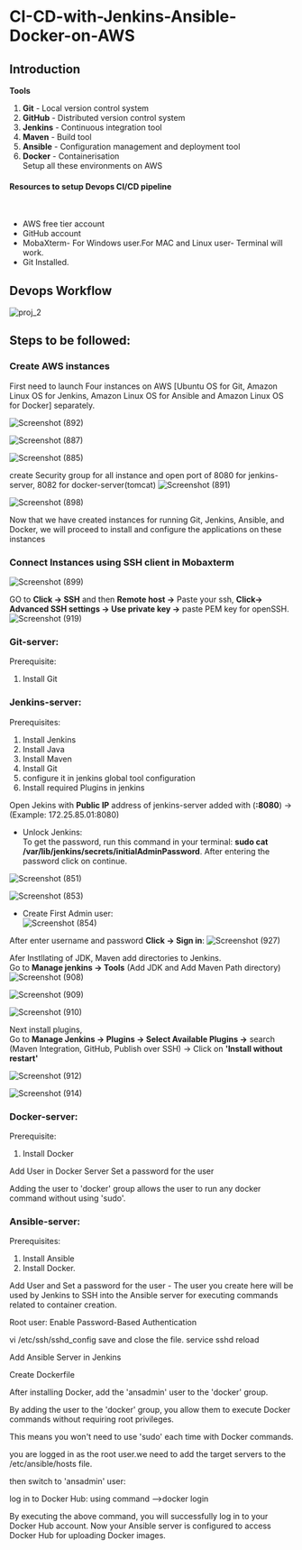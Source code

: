 # CI-CD-with-Jenkins-Ansible-Docker-on-AWS

<h2>Introduction</h2>

**Tools**</br>

1. **Git** - Local version control system</br>
2. **GitHub** - Distributed version control system</br>
3. **Jenkins** - Continuous integration tool</br>
4. **Maven** - Build tool</br>
5. **Ansible** - Configuration management and deployment tool</br>
6. **Docker** - Containerisation</br>
Setup all these environments on AWS</br>

<h4>Resources to setup Devops CI/CD pipeline</h4></br>

- AWS free tier account</br>
- GitHub account</br>
- MobaXterm- For Windows user.For MAC and Linux user- Terminal will work.</br>
- Git Installed.</br>

<h2>Devops Workflow</h2>

![proj_2](https://github.com/chandru979/CI-CD-with-Jenkins-Ansible-Docker-on-AWS/assets/79323743/b249aa7c-0e64-47f6-ba71-924129aab92a)

<h2>Steps to be followed:</h2>

<h3>Create AWS instances</h3>

First need to launch Four instances on AWS [Ubuntu OS for Git, Amazon Linux OS for Jenkins, Amazon Linux OS for Ansible and Amazon Linux OS for Docker] separately.

![Screenshot (892)](https://github.com/chandru979/CI-CD-with-Jenkins-Ansible-Docker-on-AWS/assets/79323743/8a61e6a6-87a7-4996-b9a0-195d23c28b1b)

![Screenshot (887)](https://github.com/chandru979/CI-CD-with-Jenkins-Ansible-Docker-on-AWS/assets/79323743/edd939fa-cbb2-4073-b4c0-7b7d0af2cf8e)

![Screenshot (885)](https://github.com/chandru979/CI-CD-with-Jenkins-Ansible-Docker-on-AWS/assets/79323743/cc941220-83c7-4d9e-9fe4-ca9f253b520e)

create Security group for all instance and open port of 8080 for jenkins-server, 8082 for docker-server(tomcat)
![Screenshot (891)](https://github.com/chandru979/CI-CD-with-Jenkins-Ansible-Docker-on-AWS/assets/79323743/113cfb09-afdd-43b4-aa16-48f89f234e86)

![Screenshot (898)](https://github.com/chandru979/CI-CD-with-Jenkins-Ansible-Docker-on-AWS/assets/79323743/873bd5d7-7d33-4eb5-a03c-d05921a87c47)

Now that we have created instances for running Git, Jenkins, Ansible, and Docker, we will proceed to install and configure the applications on these instances

<h3>Connect Instances using SSH client in Mobaxterm</h3>

![Screenshot (899)](https://github.com/chandru979/CI-CD-with-Jenkins-Ansible-Docker-on-AWS/assets/79323743/dd393679-07db-4ba5-96cd-3f680e8bbfc1)

GO to **Click -> SSH** and then **Remote host ->** Paste your ssh, **Click-> Advanced SSH settings -> Use private key ->** paste PEM key for openSSH.  
![Screenshot (919)](https://github.com/chandru979/CI-CD-with-Jenkins-Ansible-Docker-on-AWS/assets/79323743/df53d44c-50a3-4fa6-9461-fb12d9f6b5bc)


<h3>Git-server:</h3>
Prerequisite:</br>

1. Install Git

<h3>Jenkins-server:</h3> 
Prerequisites:</br>

1. Install Jenkins
2. Install Java
3. Install Maven
4. Install Git
5. configure it in jenkins global tool configuration
6. Install required Plugins in jenkins

Open Jekins with **Public IP** address of jenkins-server added with (**:8080**) -> (Example: 172.25.85.01:8080) </br>
- Unlock Jenkins:</br>
To get the password, run this command in your terminal: **sudo cat /var/lib/jenkins/secrets/initialAdminPassword**. After entering the password click on continue.

![Screenshot (851)](https://github.com/chandru979/CI-CD-with-Jenkins-Ansible-Docker-on-AWS/assets/79323743/90ecda53-88f8-456c-8bf7-682c27145b4b)

![Screenshot (853)](https://github.com/chandru979/CI-CD-with-Jenkins-Ansible-Docker-on-AWS/assets/79323743/5fbdf89d-6bff-4f91-87ad-336e0dbc8bc3)

- Create First Admin user:</br>
![Screenshot (854)](https://github.com/chandru979/CI-CD-with-Jenkins-Ansible-Docker-on-AWS/assets/79323743/892f5d81-5686-4390-9e19-85ec4c6a5d60)

After enter username and password **Click -> Sign in**:
![Screenshot (927)](https://github.com/chandru979/CI-CD-with-Jenkins-Ansible-Docker-on-AWS/assets/79323743/1ab1b0c0-f64a-4fef-857e-48057a0af2ac)

Afer Instllating of JDK, Maven add directories to Jenkins. </br> 
Go to **Manage jenkins -> Tools** (Add JDK and Add Maven Path directory)</br>
![Screenshot (908)](https://github.com/chandru979/CI-CD-with-Jenkins-Ansible-Docker-on-AWS/assets/79323743/14f13c5c-9da5-4ef8-8f6e-7dc9e2131a26)

![Screenshot (909)](https://github.com/chandru979/CI-CD-with-Jenkins-Ansible-Docker-on-AWS/assets/79323743/6136d4df-4ea6-410f-b4f5-3631218d1f5f)

![Screenshot (910)](https://github.com/chandru979/CI-CD-with-Jenkins-Ansible-Docker-on-AWS/assets/79323743/f5975d63-2708-48dc-a65e-1eadf9b6ae40)

Next install plugins, </br>
Go to **Manage Jenkins -> Plugins -> Select Available Plugins ->** search (Maven Integration, GitHub, Publish over SSH) -> Click on **'Install without restart'**

![Screenshot (912)](https://github.com/chandru979/CI-CD-with-Jenkins-Ansible-Docker-on-AWS/assets/79323743/ef05ab86-6b18-4f75-9297-9a5d7b1ccc76)

![Screenshot (914)](https://github.com/chandru979/CI-CD-with-Jenkins-Ansible-Docker-on-AWS/assets/79323743/fa367e7e-391d-421b-beba-d42bce0e2700)


<h3>Docker-server:</h3>
Prerequisite:</br>

1. Install Docker 

Add User in Docker Server
Set a password for the user

Adding the user to 'docker' group allows the user to run any docker command without using 'sudo'.


<h3>Ansible-server:</h3>
Prerequisites:</br>

1. Install Ansible 
2. Install Docker.

Add User and  Set a password for the user - The user you create here will be used by Jenkins to SSH into the Ansible server for executing commands related to container creation.

Root user: Enable Password-Based Authentication

vi /etc/ssh/sshd_config
save and close the file.
service sshd reload

Add Ansible Server in Jenkins

Create Dockerfile



After installing Docker, add the 'ansadmin' user to the 'docker' group.

By adding the user to the 'docker' group, you allow them to execute Docker commands without requiring root privileges.

This means you won't need to use 'sudo' each time with Docker commands.

you are logged in as the root user.we need to add the target servers to the /etc/ansible/hosts file.

then switch to 'ansadmin' user:

log in to Docker Hub:   using command -->docker login

By executing the above command, you will successfully log in to your Docker Hub account. Now your Ansible server is configured to access Docker Hub for uploading Docker images.
